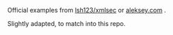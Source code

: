 Official examples from
[lsh123/xmlsec](https://github.com/lsh123/xmlsec/tree/master/examples)
or
[aleksey.com](https://www.aleksey.com/xmlsec/api/xmlsec-examples.html)
.

Slightly adapted, to match into this repo.

